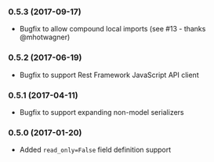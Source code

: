 ### 0.5.3 (2017-09-17)
* Bugfix to allow compound local imports (see #13 - thanks @mhotwagner)

### 0.5.2 (2017-06-19)
* Bugfix to support Rest Framework JavaScript API client

### 0.5.1 (2017-04-11)
* Bugfix to support expanding non-model serializers

### 0.5.0 (2017-01-20)
* Added `read_only=False` field definition support

